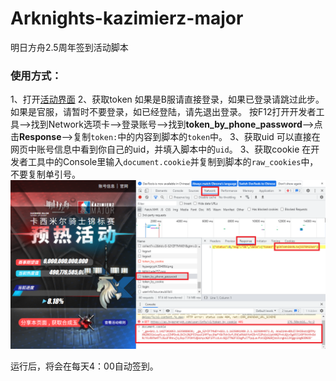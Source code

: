 # Arknights-kazimierz-major
明日方舟2.5周年签到活动脚本


### 使用方式：
1、打开[活动界面](https://ak.hypergryph.com/activity/kazimierz-major?source=bilibili)
2、获取token
如果是B服请直接登录，如果已登录请跳过此步。
如果是官服，请暂时不要登录，如已经登陆，请先退出登录。
按F12打开开发者工具——>找到Network选项卡——>登录账号——>找到**token_by_phone_password**——>点击**Response**——>复制```token:```中的内容到脚本的```token```中。
3、获取uid
可以直接在网页中账号信息中看到你自己的uid，并填入脚本中的```uid```。
3、获取cookie
在开发者工具中的Console里输入```document.cookie```并复制到脚本的```raw_cookies```中，不要复制单引号。
![image](./images/gettoke.png)

运行后，将会在每天4：00自动签到。